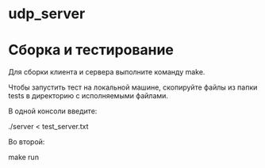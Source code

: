 # udp_server

# Сборка и тестирование  

Для сборки клиента и сервера выполните команду make.

Чтобы запустить тест на локальной машине, скопируйте файлы из папки tests в директорию с исполняемыми файлами. 

В одной консоли введите:

  ./server < test_server.txt

Во второй: 

  make run
